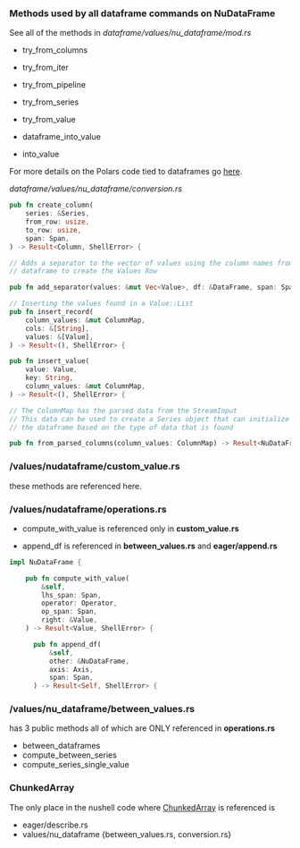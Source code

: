 
### Methods used by all dataframe commands on NuDataFrame

See all of the methods in *dataframe/values/nu_dataframe/mod.rs*

* try_from_columns
* try_from_iter
* try_from_pipeline
* try_from_series
* try_from_value

* dataframe_into_value
* into_value

For more details on the Polars code tied to dataframes go
[here](./polars.md).

*dataframe/values/nu_dataframe/conversion.rs*

```rust
pub fn create_column(
    series: &Series,
    from_row: usize,
    to_row: usize,
    span: Span,
) -> Result<Column, ShellError> {

// Adds a separator to the vector of values using the column names from the
// dataframe to create the Values Row

pub fn add_separator(values: &mut Vec<Value>, df: &DataFrame, span: Span) {

// Inserting the values found in a Value::List
pub fn insert_record(
    column_values: &mut ColumnMap,
    cols: &[String],
    values: &[Value],
) -> Result<(), ShellError> {

pub fn insert_value(
    value: Value,
    key: String,
    column_values: &mut ColumnMap,
) -> Result<(), ShellError> {

// The ColumnMap has the parsed data from the StreamInput
// This data can be used to create a Series object that can initialize
// the dataframe based on the type of data that is found

pub fn from_parsed_columns(column_values: ColumnMap) -> Result<NuDataFrame, ShellError> {
```











### /values/nudataframe/custom_value.rs

these methods are referenced here.

### /values/nudataframe/operations.rs

* compute_with_value is referenced only in **custom_value.rs**

* append_df is referenced in **between_values.rs** and **eager/append.rs**

```rust
impl NuDataFrame {

    pub fn compute_with_value(
        &self,
        lhs_span: Span,
        operator: Operator,
        op_span: Span,
        right: &Value,
    ) -> Result<Value, ShellError> {

      pub fn append_df(
          &self,
          other: &NuDataFrame,
          axis: Axis,
          span: Span,
      ) -> Result<Self, ShellError> {

```

### /values/nu_dataframe/between_values.rs

has 3 public methods all of which are ONLY referenced in **operations.rs**

* between_dataframes
* compute_between_series
* compute_series_single_value

### ChunkedArray

The only place in the nushell code where
[ChunkedArray](https://docs.rs/polars/latest/polars/chunked_array/struct.ChunkedArray.html)
is referenced is

* eager/describe.rs
* values/nu_dataframe {between_values.rs, conversion.rs}
